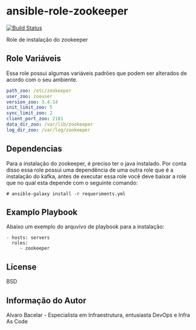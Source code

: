 ansible-role-zookeeper
=========

[![Build Status](https://travis-ci.org/alvarobacelar/ansible-role-zookeeper.svg?branch=master)](https://travis-ci.org/alvarobacelar/ansible-role-zookeeper)

Role de instalação do zookeeper

Role Variáveis
--------------

Essa role possui algumas variáveis padrões que podem ser alterados de acordo com o seu ambiente.
```yml
path_zoo: /etc/zookeeper 
user_zoo: zoouser
version_zoo: 3.4.14
init_limit_zoo: 5
sync_limit_zoo: 2
client_port_zoo: 2181
data_dir_zoo: /var/lib/zookeeper
log_dir_zoo: /var/log/zookeeper
```

Dependencias
------------

Para a instalação do zookeeper, é preciso ter o java instalado. Por conta disso essa role possui uma dependência de uma outra role que é a instalação do kafka, antes de executar essa role você deve baixar a role que no qual esta depende com o seguinte comando: 
```shell
# ansible-galaxy install -r requeriments.yml
```

Examplo Playbook
----------------

Abaixo um exemplo do arquvivo de playbook para a instalação:

    - hosts: servers
      roles:
         - zookeeper

License
-------

BSD

Informação do Autor
------------------
Alvaro Bacelar - Especialista em Infraestrutura, entusiasta DevOps e Infra As Code
